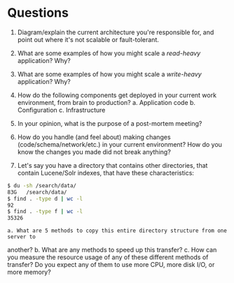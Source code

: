 # Questions

1. Diagram/explain the current architecture you're responsible for, and point out
where it's not scalable or fault-tolerant.

2. What are some examples of how you might scale a _read-heavy_ application? Why?

3. What are some examples of how you might scale a _write-heavy_ application? Why?

4. How do the following components get deployed in your current work environment,
from brain to production?
    a. Application code
    b. Configuration
    c. Infrastructure

5. In your opinion, what is the purpose of a post-mortem meeting?

6. How do you handle (and feel about) making changes (code/schema/network/etc.) in
your current environment? How do you know the changes you made did not break
anything?

7. Let's say you have a directory that contains other directories, that contain
Lucene/Solr indexes, that have these characteristics:

```bash
$ du -sh /search/data/
83G   /search/data/
$ find . -type d | wc -l
92
$ find . -type f | wc -l
35326
```
    a. What are 5 methods to copy this entire directory structure from one server to
another?
    b. What are any methods to speed up this transfer?
    c. How can you measure the resource usage of any of these different methods of
transfer? Do you expect any of them to use more CPU, more disk I/O, or more
memory?
